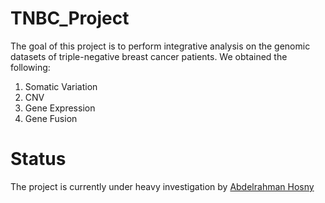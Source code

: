 # TNBC_Project

The goal of this project is to perform integrative analysis on the genomic datasets of triple-negative breast cancer patients. We obtained the following:

1. Somatic Variation
2. CNV
3. Gene Expression
4. Gene Fusion

# Status
The project is currently under heavy investigation by [Abdelrahman Hosny](http://github.abdelrahmanhosny.me)
